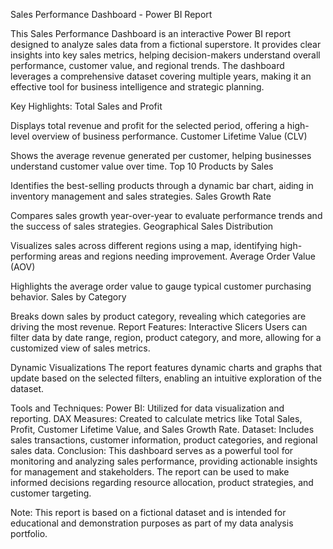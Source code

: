 Sales Performance Dashboard - Power BI Report

This Sales Performance Dashboard is an interactive Power BI report designed to analyze sales data from a fictional superstore. It provides clear insights into key sales metrics, helping decision-makers understand overall performance, customer value, and regional trends. The dashboard leverages a comprehensive dataset covering multiple years, making it an effective tool for business intelligence and strategic planning.

Key Highlights:
Total Sales and Profit

Displays total revenue and profit for the selected period, offering a high-level overview of business performance.
Customer Lifetime Value (CLV)

Shows the average revenue generated per customer, helping businesses understand customer value over time.
Top 10 Products by Sales

Identifies the best-selling products through a dynamic bar chart, aiding in inventory management and sales strategies.
Sales Growth Rate

Compares sales growth year-over-year to evaluate performance trends and the success of sales strategies.
Geographical Sales Distribution

Visualizes sales across different regions using a map, identifying high-performing areas and regions needing improvement.
Average Order Value (AOV)

Highlights the average order value to gauge typical customer purchasing behavior.
Sales by Category

Breaks down sales by product category, revealing which categories are driving the most revenue.
Report Features:
Interactive Slicers
Users can filter data by date range, region, product category, and more, allowing for a customized view of sales metrics.

Dynamic Visualizations
The report features dynamic charts and graphs that update based on the selected filters, enabling an intuitive exploration of the dataset.

Tools and Techniques:
Power BI: Utilized for data visualization and reporting.
DAX Measures: Created to calculate metrics like Total Sales, Profit, Customer Lifetime Value, and Sales Growth Rate.
Dataset: Includes sales transactions, customer information, product categories, and regional sales data.
Conclusion:
This dashboard serves as a powerful tool for monitoring and analyzing sales performance, providing actionable insights for management and stakeholders. The report can be used to make informed decisions regarding resource allocation, product strategies, and customer targeting.

Note: This report is based on a fictional dataset and is intended for educational and demonstration purposes as part of my data analysis portfolio.